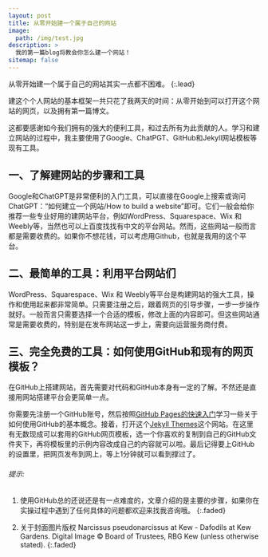 ```yaml
---
layout: post
title: 从零开始建一个属于自己的网站
image: 
  path: /img/test.jpg
description: >
  我的第一篇blog将教会你怎么建一个网站！
sitemap: false
---
```


从零开始建一个属于自己的网站其实一点都不困难。
{:.lead}

建这个个人网站的基本框架一共只花了我两天的时间：从零开始到可以打开这个网站的网页，以及拥有第一篇博文。

这都要感谢如今我们拥有的强大的便利工具，和过去所有为此贡献的人。学习和建立网站的过程中，我主要使用了Google、ChatPGT、GitHub和Jekyll网站模板等现有工具。

## 一、了解建网站的步骤和工具
Google和ChatGPT是非常便利的入门工具，可以直接在Google上搜索或询问ChatGPT：“如何建立一个网站/How to build a website”即可。它们一般会给你推荐一些专业好用的建网站平台，例如WordPress、Squarespace、Wix 和 Weebly等，当然也可以上百度找找有中文的平台网站。然而，这些网站一般而言都是需要收费的。如果你不想花钱，可以考虑用Github，也就是我用的这个平台。

## 二、最简单的工具：利用平台网站们
WordPress、Squarespace、Wix 和 Weebly等平台是构建网站的强大工具，操作和使用起来都非常简单。只需要注册之后，跟着网页的引导步骤，一步一步操作就好。一般而言只需要选择一个合适的模板，修改上面的内容即可。但这些网站通常是需要收费的，特别是在发布网站这一步上，需要向运营服务商付费。

## 三、完全免费的工具：如何使用GitHub和现有的网页模板？
在GitHub上搭建网站，首先需要对代码和GitHub本身有一定的了解。不然还是直接用网站搭建平台会更简单一点。

你需要先注册一个GitHub账号，然后按照[GitHub Pages的快速入门](https://docs.github.com/en/pages/quickstart)学习一些关于如何使用GitHub的基本概念。接着，打开这个[Jekyll Themes](https://jekyllrb.com/docs/themes/)这个网站。在这里有无数现成可以套用的GitHub网页模板，选一个你喜欢的复制到自己的GitHub文件夹下，再将模板里的示例内容改成自己的内容就可以啦。最后记得要上GitHub的设置里，把网页发布到网上，等上1分钟就可以看到撑过了。

###### 提示: 

1. 使用GitHub总的还说还是有一点难度的，文章介绍的是主要的步骤，如果你在实操过程中遇到了任何具体的问题都欢迎来找我咨询哦。
{:.faded}

2. 关于封面图片版权 Narcissus pseudonarcissus at Kew - Dafodils at Kew Gardens. Digital Image © Board of Trustees, RBG Kew (unless otherwise stated).
{:.faded}
